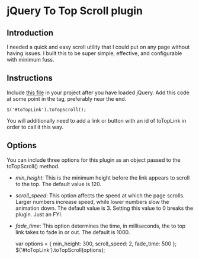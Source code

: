 # jQuery To Top Scroll plugin

## Introduction

I needed a quick and easy scroll utility that I could put on any page without having issues. I built this to be super simple, effective, and configurable with minimum fuss.

## Instructions

Include [this file](./jquery-to-top.js) in your project after you have loaded jQuery.
Add this code at some point in the <body> tag, preferably near the end.
    
    $('#toTopLink').toTopScroll();
    
You will additionally need to add a link or button with an id of toTopLink in order to call it this way.

## Options

You can include three options for this plugin as an object passed to the toTopScroll() method.

* _min_height_: This is the minimum height before the link appears to scroll to the top. The default value is 120.
* _scroll_speed_: This option affects the speed at which the page scrolls. Larger numbers increase speed, while lower numbers slow the animation down. The default value is 3. Setting this value to 0 breaks the plugin. Just an FYI.
* _fade_time_: This option determines the time, in milliseconds, the to top link takes to fade in or out. The default is 1000.


    var options = { min_height: 300, scroll_speed: 2, fade_time: 500 };
    $('#toTopLink').toTopScroll(options);
    
    
